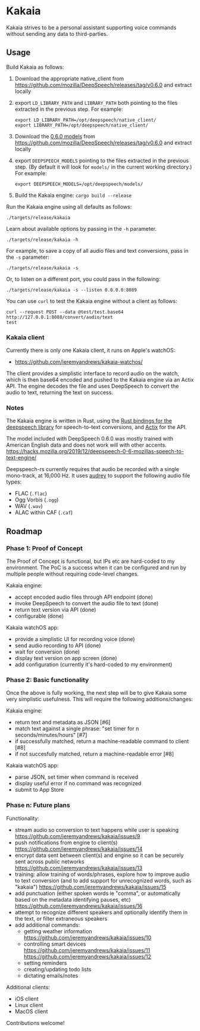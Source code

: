 # Kakaia

Kakaia strives to be a personal assistant supporting voice commands without sending any data to third-parties.

## Usage

Build Kakaia as follows:

1. Download the appropriate native_client from https://github.com/mozilla/DeepSpeech/releases/tag/v0.6.0 and extract locally
1. export `LD_LIBRARY_PATH` and `LIBRARY_PATH` both pointing to the files extracted in the previous step. For example:

    ```
    export LD_LIBRARY_PATH=/opt/deepspeech/native_client/
    export LIBRARY_PATH=/opt/deepspeech/native_client/
    ```

1. Download the [0.6.0 models](https://github.com/mozilla/DeepSpeech/releases/download/v0.6.0/deepspeech-0.6.0-models.tar.gz) from https://github.com/mozilla/DeepSpeech/releases/tag/v0.6.0 and extract locally
1. export `DEEPSPEECH_MODELS` pointing to the files extracted in the previous step. (By default it will look for `models/` in the current working directory.) For example:

    ```
    export DEEPSPEECH_MODELS=/opt/deepspeech/models/
    ```

1. Build the Kakaia engine: `cargo build --release`

Run the Kakaia engine using all defaults as follows:

    ./targets/release/kakaia

Learn about available options by passing in the `-h` parameter.

    ./targets/release/kakaia -h

For example, to save a copy of all audio files and text conversions, pass in the `-s` parameter:

    ./targets/release/kakaia -s

Or, to listen on a different port, you could pass in the following:

    ./targets/release/kakaia -s --listen 0.0.0.0:8089

You can use `curl` to test the Kakaia engine without a client as follows:

```
curl --request POST --data @test/test.base64 http://127.0.0.1:8088/convert/audio/text
test
```

### Kakaia client

Currently there is only one Kakaia client, it runs on Apple's watchOS:

- https://github.com/jeremyandrews/kakaia-watchos/

The client provides a simplistic interface to record audio on the watch, which is then base64 encoded and pushed to the Kakaia engine via an Actix API. The engine decodes the file and uses DeepSpeech to convert the audio to text, returning the text on success.

### Notes

The Kakaia engine is written in Rust, using the [Rust bindings for the deepspeech library](https://github.com/RustAudio/deepspeech-rs) for speech-to-text conversions, and [Actix](https://actix.rs/) for the API.

The model included with DeepSpeech 0.6.0 was mostly trained with American English data and does not work will with other accents. https://hacks.mozilla.org/2019/12/deepspeech-0-6-mozillas-speech-to-text-engine/

Deepspeech-rs currently requires that audio be recorded with a single mono-track, at 16,000 Hz. It uses [audrey](https://github.com/RustAudio/audrey) to support the following audio file types:

- FLAC (`.flac`)
- Ogg Vorbis (`.ogg`)
- WAV (`.wav`)
- ALAC within CAF (`.caf`)

## Roadmap

### Phase 1: Proof of Concept

The Proof of Concept is functional, but IPs etc are hard-coded to my environment. The PoC is a success when it can be configured and run by multiple people without requiring code-level changes.

Kakaia engine:

- accept encoded audio files through API endpoint (done)
- invoke DeepSpeech to convert the audio file to text (done)
- return text version via API (done)
- configurable (done)

Kakaia watchOS app:

- provide a simplistic UI for recording voice (done)
- send audio recording to API (done)
- wait for conversion (done)
- display text version on app screen (done)
- add configuration (currently it's hard-coded to my environment)

### Phase 2: Basic functionality

Once the above is fully working, the next step will be to give Kakaia some very simplistic usefulness. This will require the following additions/changes:

Kakaia engine:

- return text and metadata as JSON [#6]
- match text against a single phrase: "set timer for n seconds/minutes/hours" [#7] 
- if successfully matched, return a machine-readable command to client [#8]
- if not succesfully matched, return a machine-readable error [#8]

Kakaia watchOS app:

- parse JSON, set timer when command is received
- display useful error if no command was recognized
- submit to App Store

### Phase n: Future plans

Functionality:

- stream audio so conversion to text happens while user is speaking https://github.com/jeremyandrews/kakaia/issues/9
- push notifications from engine to client(s) https://github.com/jeremyandrews/kakaia/issues/14
- encrypt data sent between client(s) and engine so it can be securely sent across public networks https://github.com/jeremyandrews/kakaia/issues/13
- training: allow training of words/phrases, explore how to improve audio to text conversion (and to add support for unrecognized words, such as "kakaia") https://github.com/jeremyandrews/kakaia/issues/15
- add punctuation (either spoken words ie "comma", or automatically based on the metadata identifying pauses, etc) https://github.com/jeremyandrews/kakaia/issues/16
- attempt to recognize different speakers and optionally identify them in the text, or filter extraneous speakers
- add additional commands:
  - getting weather information https://github.com/jeremyandrews/kakaia/issues/10
  - controlling smart devices https://github.com/jeremyandrews/kakaia/issues/11 https://github.com/jeremyandrews/kakaia/issues/12
  - setting reminders
  - creating/updating todo lists
  - dictating emails/notes

Additional clients:

- iOS client
- Linux client
- MacOS client

Contributions welcome!
